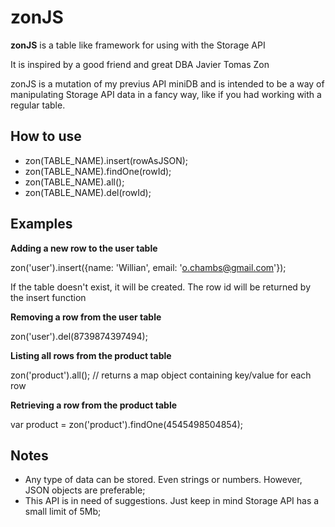 zonJS
=====

**zonJS** is a table like framework for using with the Storage API

It is inspired by a good friend and great DBA Javier Tomas Zon

zonJS is a mutation of my previus API miniDB and is intended to be a way of manipulating Storage API data in a fancy way, like if you had working with a regular table.

How to use
-----------------------

 * zon(TABLE_NAME).insert(rowAsJSON);
 * zon(TABLE_NAME).findOne(rowId);
 * zon(TABLE_NAME).all();
 * zon(TABLE_NAME).del(rowId);

Examples
------------------------

**Adding a new row to the user table**

zon('user').insert({name: 'Willian', email: 'o.chambs@gmail.com'});

If the table doesn't exist, it will be created. The row id will be returned by the insert function

**Removing a row from the user table**

zon('user').del(8739874397494);

**Listing all rows from the product table**

zon('product').all(); // returns a map object containing key/value for each row

**Retrieving a row from the product table**

var product = zon('product').findOne(4545498504854);

Notes
------------------------

 * Any type of data can be stored. Even strings or numbers. However, JSON objects are preferable;
 * This API is in need of suggestions. Just keep in mind Storage API has a small limit of 5Mb;